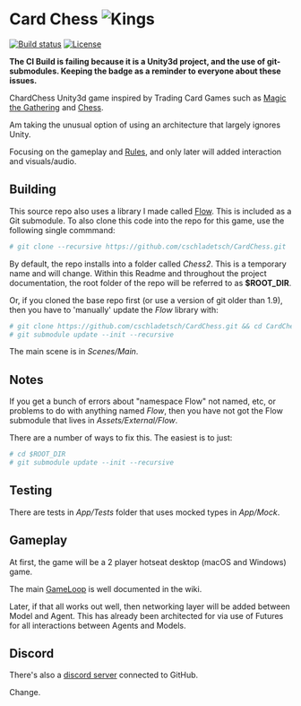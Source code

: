 # Card Chess ![Kings](Doc/Kings.png)
[![Build status](https://ci.appveyor.com/api/projects/status/github/cschladetsch/cardchess?svg=true)](https://ci.appveyor.com/project/cschladetsch/cardchess)
[![License](https://img.shields.io/github/license/cschladetsch/cardchess.svg?label=License&maxAge=86400)](./LICENSE)

**The CI Build is failing because it is a Unity3d project, and the use of git-submodules. Keeping the badge as a reminder to everyone about these issues.**

ChardChess Unity3d game inspired by Trading Card Games such as [Magic the Gathering](https://magic.wizards.com/en) and [Chess](https://lichess.org/).

Am taking the unusual option of using an architecture that largely ignores Unity.

Focusing on the gameplay and [Rules](https://github.com/cschladetsch/CardChess/wiki), and only later will added interaction and visuals/audio.

## Building

This source repo also uses a library I made called [Flow](https://github.com/cschladetsch/Flow). This is included as a Git submodule. To also clone this code into the repo for this game, use the following single commmand:

```bash
# git clone --recursive https://github.com/cschladetsch/CardChess.git
```

By default, the repo installs into a folder called _Chess2_. This is a temporary name and will change. Within this Readme and throughout the project documentation, the root folder of the repo will be referred to as **$ROOT_DIR**.

Or, if you cloned the base repo first (or use a version of git older than 1.9), then you have to 'manually' update the _Flow_ library with:

```bash
# git clone https://github.com/cschladetsch/CardChess.git && cd CardChess
# git submodule update --init --recursive
```

The main scene is in _Scenes/Main_.

## Notes

If you get a bunch of errors about "namespace Flow" not named, etc, or problems to do with anything named _Flow_, then you have not got the Flow submodule that lives in _Assets/External/Flow_.

There are a number of ways to fix this. The easiest is to just:

```bash
# cd $ROOT_DIR
# git submodule update --init --recursive
```

## Testing

There are tests in _App/Tests_ folder that uses mocked types in _App/Mock_.

## Gameplay

At first, the game will be a 2 player hotseat desktop (macOS and Windows) game.

The main [GameLoop](https://github.com/cschladetsch/CardCHess/wiki/gameloop) is well documented in the wiki.

Later, if that all works out well, then networking layer will be added between Model and Agent. This has already been architected for via use of Futures for all interactions between Agents and Models.

## Discord
There's also a [discord server](https://discord.gg/c8SmrE) connected to GitHub. 

Change.
